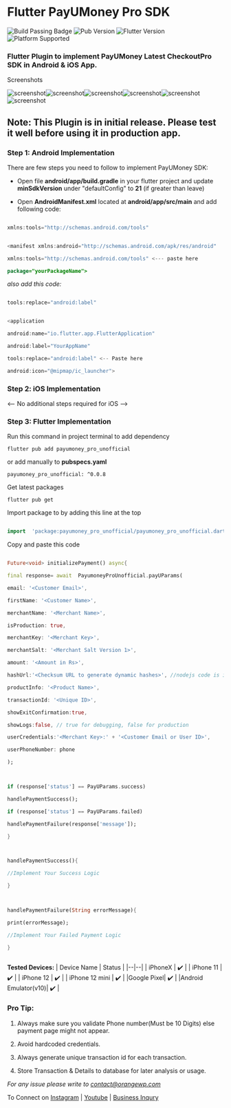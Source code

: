 # Flutter PayUMoney Pro SDK

![Build Passing Badge](https://img.shields.io/badge/build-Passing-brightgreen) ![Pub Version](https://img.shields.io/pub/v/payumoney_pro_unofficial?label=Version) ![Flutter Version](https://img.shields.io/badge/Flutter-v2.2.3-blue) ![Platform Supported](https://img.shields.io/badge/Platform%20Supported-Android%20%7C%20iOS-red)

### Flutter Plugin to implement PayUMoney Latest CheckoutPro SDK in Android & iOS App.

Screenshots

![screenshot](https://github.com/orangepreneur/payumoneySDK/blob/master/screenshots/main.jpg)![screenshot](https://github.com/orangepreneur/payumoneySDK/blob/master/screenshots/paymentpage.jpg)![screenshot](https://github.com/orangepreneur/payumoneySDK/blob/master/screenshots/card.jpg)![screenshot](https://github.com/orangepreneur/payumoneySDK/blob/master/screenshots/upi.jpg)![screenshot](https://github.com/orangepreneur/payumoneySDK/blob/master/screenshots/wallets.jpg)![screenshot](https://github.com/orangepreneur/payumoneySDK/blob/master/screenshots/netbanking.jpg)

## Note: This Plugin is in initial release. Please test it well before using it in production app.

### Step 1: Android Implementation

There are few steps you need to follow to implement PayUMoney SDK:

- Open file **android/app/build.gradle** in your flutter project and update **minSdkVersion** under "defaultConfig" to **21** (if greater than leave)

- Open **AndroidManifest.xml** located at **android/app/src/main** and add following code:

```java

xmlns:tools="http://schemas.android.com/tools"

```

```java

<manifest xmlns:android="http://schemas.android.com/apk/res/android"

xmlns:tools="http://schemas.android.com/tools" <--- paste here

package="yourPackageName">

```

_also add this code:_

```java

tools:replace="android:label"

```

```java

<application

android:name="io.flutter.app.FlutterApplication"

android:label="YourAppName"

tools:replace="android:label" <-- Paste here

android:icon="@mipmap/ic_launcher">

```

### Step 2: iOS Implementation

<-- No additional steps required for iOS -->

### Step 3: Flutter Implementation

Run this command in project terminal to add dependency

`flutter pub add payumoney_pro_unofficial`

or add manually to **pubspecs.yaml**

`payumoney_pro_unofficial: ^0.0.8`

Get latest packages

`flutter pub get `

Import package to by adding this line at the top

```dart

import  'package:payumoney_pro_unofficial/payumoney_pro_unofficial.dart';

```

Copy and paste this code

```dart

Future<void> initializePayment() async{

final response= await  PayumoneyProUnofficial.payUParams(

email: '<Customer Email>',

firstName: '<Customer Name>',

merchantName: '<Merchant Name>',

isProduction: true,

merchantKey: '<Merchant Key>',

merchantSalt: '<Merchant Salt Version 1>',

amount: '<Amount in Rs>',

hashUrl:'<Checksum URL to generate dynamic hashes>', //nodejs code is included. Host the code and update its url here.

productInfo: '<Product Name>',

transactionId: '<Unique ID>',

showExitConfirmation:true,

showLogs:false, // true for debugging, false for production

userCredentials:'<Merchant Key>:' + '<Customer Email or User ID>',

userPhoneNumber: phone

);



if (response['status'] == PayUParams.success)

handlePaymentSuccess();

if (response['status'] == PayUParams.failed)

handlePaymentFailure(response['message']);

}



handlePaymentSuccess(){

//Implement Your Success Logic

}



handlePaymentFailure(String errorMessage){

print(errorMessage);

//Implement Your Failed Payment Logic

}



```

**Tested Devices:**
| Device Name | Status |
|--|--|
| iPhoneX | :heavy_check_mark: |
| iPhone 11 | :heavy_check_mark: |
| iPhone 12 | :heavy_check_mark: |
| iPhone 12 mini | :heavy_check_mark: |
|Google Pixel| :heavy_check_mark: |
|Android Emulator(v10)| :heavy_check_mark: |

### Pro Tip:

1. Always make sure you validate Phone number(Must be 10 Digits) else payment page might not appear.

2. Avoid hardcoded credentials.

3. Always generate unique transaction id for each transaction.

4. Store Transaction & Details to database for later analysis or usage.

_For any issue please write to [contact@orangewp.com](mailto:contact@orangewp.com)_

To Connect on [Instagram](https://instagram.com/orangepreneur) | [Youtube](https://orangepreneur.com) | [Business Inqury](https://wa.me/916398259963)
